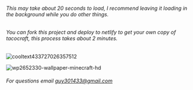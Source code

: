 ###### This may take about 20 seconds to load, I recommend leaving it loading in the background while you do other things.
###### You can fork this project and deploy to netlify to get your own copy of tacocraft, this process takes about 2 minutes.
![cooltext433727026357512](https://user-images.githubusercontent.com/119009502/232168029-10e2e28f-4dd4-42e4-978e-b98581c29493.png)



![wp2652330-wallpaper-minecraft-hd](https://user-images.githubusercontent.com/119009502/232168871-8a91cdaa-5197-41bf-ac6b-2e2c67702e44.png)

###### For questions email guy301433@gmail.com
